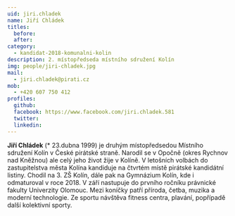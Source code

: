 ```yaml
---
uid: jiri.chladek
name: Jiří Chládek
titles:
  before: 
  after:
category:
  - kandidat-2018-komunalni-kolin
description: 2. místopředseda místního sdružení Kolín
img: people/jiri-chladek.jpg
mail:
  - jiri.chladek@pirati.cz
mob:
  - +420 607 750 412
profiles:
  github:
  facebook: https://www.facebook.com/jiri.chladek.581
  twitter:
  linkedin:
---
```


**Jiří Chládek** (* 23.dubna 1999) je druhým místopředsedou Místního sdružení Kolín v České pirátské straně. Narodil se v Opočně (okres Rychnov nad Kněžnou) ale celý jeho život žije v Kolíně. V letošních volbách do zastupitelstva města Kolína kandiduje na čtvrtém místě pirátské kandidátní listiny. Chodil na 3. ZŠ Kolín, dále pak na Gymnázium Kolín, kde i odmaturoval v roce 2018. V září nastupuje do prvního ročníku právnické fakulty Univerzity Olomouc. Mezi koníčky patří příroda, četba, muzika a moderní technologie. Ze sportu návštěva fitness centra, plavání, popřípadě další kolektivní sporty.

